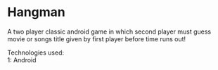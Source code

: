 # Hangman

A two player classic android game in which second player must guess movie or songs title given by first player before time runs out!

Technologies used:<br/>
1: Android
